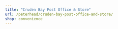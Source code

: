 ```yaml
---
title: "Cruden Bay Post Office & Store"
url: /peterhead/cruden-bay-post-office-and-store/
shop: convenience
---
```

